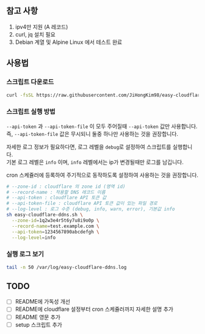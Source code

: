 ## 참고 사항

1. ipv4만 지원 (A 레코드)
2. curl, jq 설치 필요
3. Debian 계열 및 Alpine Linux 에서 테스트 완료

## 사용법

### 스크립트 다운로드

```bash
curl -fsSL https://raw.githubusercontent.com/JiHongKim98/easy-cloudflare-ddns/refs/heads/main/easy-cloudflare-ddns.sh -o easy-cloudflare-ddns.sh
```

### 스크립트 실행 방법

`--api-token` 과 `--api-token-file` 이 모두 주어질때 `--api-token` 값만 사용합니다.<br/>
즉, `--api-token-file` 값은 무시되니 둘중 하나만 사용하는 것을 권장합니다. <br/>

자세한 로그 정보가 필요하다면, 로그 레벨을 `debug`로 설정하여 스크립트를 실행합니다. <br/>
기본 로그 레벨은 `info` 이며, `info` 레벨에서는 ip가 변경될때만 로그를 남깁니다.

cron 스케쥴러에 등록하여 주기적으로 동작하도록 설정하여 사용하는 것을 권장합니다.

```bash
# --zone-id : cloudflare 의 zone id (영역 id)
# --record-name : 적용할 DNS 레코드 이름
# --api-token : cloudflare API 토큰 값
# --api-token-file : cloudflare API 토큰 값이 있는 파일 경로
# --log-level : 로그 수준 (debug, info, warn, error), 기본값 info
sh easy-cloudflare-ddns.sh \
  --zone-id=1q2w3e4r5t6y7u8i9o0p \
  --record-name=test.example.com \
  --api-token=1234567890abcdefgh \
  --log-level=info
```

### 실행 로그 보기

```bash
tail -n 50 /var/log/easy-cloudflare-ddns.log
```

## TODO

- [ ] README에 가독성 개선
- [ ] README에 cloudflare 설정부터 cron 스케쥴러까지 자세한 설명 추가
- [ ] README 영문 추가
- [ ] setup 스크립트 추가
